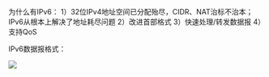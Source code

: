 为什么有IPv6：
1）32位IPv4地址空间已分配殆尽，CIDR、NAT治标不治本；IPv6从根本上解决了地址耗尽问题
2）改进首部格式
3）快速处理/转发数据报
4）支持QoS

IPv6数据报格式：

![](https://tva1.sinaimg.cn/large/008i3skNly1gt5y8u6nfwj30ge0g43zj.jpg)